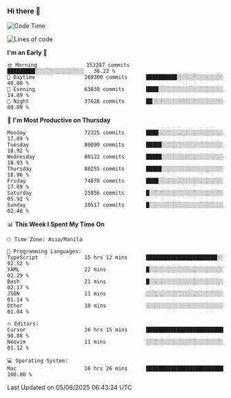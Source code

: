 ### Hi there 👋

<!--START_SECTION:waka-->
![Code Time](http://img.shields.io/badge/Code%20Time-6%2C162%20hrs%2034%20mins-blue)

![Lines of code](https://img.shields.io/badge/From%20Hello%20World%20I%27ve%20Written-144.3%20million%20lines%20of%20code-blue)

**I'm an Early 🐤** 

```text
🌞 Morning                153287 commits      █████████░░░░░░░░░░░░░░░░   36.22 % 
🌆 Daytime                169300 commits      ██████████░░░░░░░░░░░░░░░   40.00 % 
🌃 Evening                63030 commits       ████░░░░░░░░░░░░░░░░░░░░░   14.89 % 
🌙 Night                  37626 commits       ██░░░░░░░░░░░░░░░░░░░░░░░   08.89 % 
```
📅 **I'm Most Productive on Thursday** 

```text
Monday                   72325 commits       ████░░░░░░░░░░░░░░░░░░░░░   17.09 % 
Tuesday                  80090 commits       █████░░░░░░░░░░░░░░░░░░░░   18.92 % 
Wednesday                80122 commits       █████░░░░░░░░░░░░░░░░░░░░   18.93 % 
Thursday                 80255 commits       █████░░░░░░░░░░░░░░░░░░░░   18.96 % 
Friday                   74878 commits       ████░░░░░░░░░░░░░░░░░░░░░   17.69 % 
Saturday                 25056 commits       █░░░░░░░░░░░░░░░░░░░░░░░░   05.92 % 
Sunday                   10517 commits       █░░░░░░░░░░░░░░░░░░░░░░░░   02.48 % 
```


📊 **This Week I Spent My Time On** 

```text
🕑︎ Time Zone: Asia/Manila

💬 Programming Languages: 
TypeScript               15 hrs 12 mins      ███████████████████████░░   92.52 % 
YAML                     22 mins             █░░░░░░░░░░░░░░░░░░░░░░░░   02.29 % 
Bash                     21 mins             █░░░░░░░░░░░░░░░░░░░░░░░░   02.17 % 
JSON                     11 mins             ░░░░░░░░░░░░░░░░░░░░░░░░░   01.14 % 
Other                    10 mins             ░░░░░░░░░░░░░░░░░░░░░░░░░   01.04 % 

🔥 Editors: 
Cursor                   16 hrs 15 mins      █████████████████████████   98.88 % 
Neovim                   11 mins             ░░░░░░░░░░░░░░░░░░░░░░░░░   01.12 % 

💻 Operating System: 
Mac                      16 hrs 26 mins      █████████████████████████   100.00 % 
```


 Last Updated on 05/08/2025 06:43:24 UTC
<!--END_SECTION:waka-->


<!--
**rad182/rad182** is a ✨ _special_ ✨ repository because its `README.md` (this file) appears on your GitHub profile.

Here are some ideas to get you started:

- 🔭 I’m currently working on ...
- 🌱 I’m currently learning ...
- 👯 I’m looking to collaborate on ...
- 🤔 I’m looking for help with ...
- 💬 Ask me about ...
- 📫 How to reach me: ...
- 😄 Pronouns: ...
- ⚡ Fun fact: ...
-->
